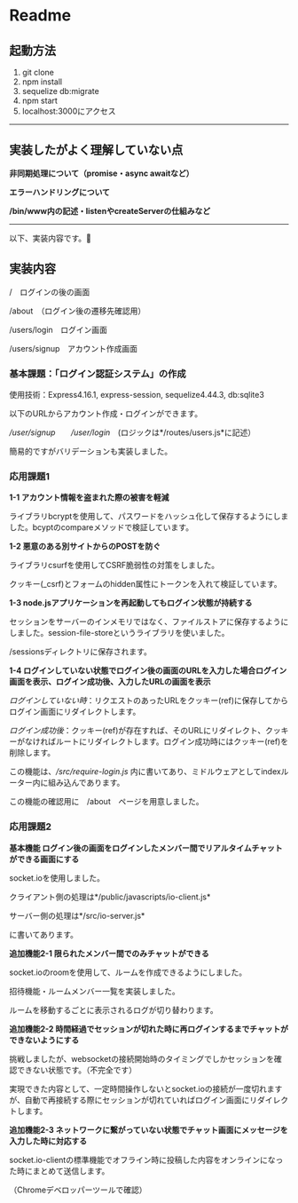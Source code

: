 # Readme

## 起動方法

1. git clone
2. npm install
3. sequelize db:migrate
4. npm start
5. localhost:3000にアクセス

****

## 実装したがよく理解していない点

**非同期処理について（promise・async awaitなど）**

**エラーハンドリングについて**

**/bin/www内の記述・listenやcreateServerの仕組みなど**

****

以下、実装内容です。

## 実装内容

/　ログインの後の画面

/about　（ログイン後の遷移先確認用）

/users/login　ログイン画面

/users/signup　アカウント作成画面

### 基本課題：「ログイン認証システム」の作成

使用技術：Express4.16.1, express-session, sequelize4.44.3, db:sqlite3

以下のURLからアカウント作成・ログインができます。

*/user/signup*　　*/user/login*　(ロジックは*/routes/users.js*に記述）

簡易的ですがバリデーションも実装しました。

### 応用課題1

**1-1 アカウント情報を盗まれた際の被害を軽減**

ライブラリbcryptを使用して、パスワードをハッシュ化して保存するようにしました。bcyptのcompareメソッドで検証しています。

**1-2 悪意のある別サイトからのPOSTを防ぐ**

ライブラリcsurfを使用してCSRF脆弱性の対策をしました。

クッキー(_csrf)とフォームのhidden属性にトークンを入れて検証しています。

**1-3 node.jsアプリケーションを再起動してもログイン状態が持続する**

セッションをサーバーのインメモリではなく、ファイルストアに保存するようにしました。session-file-storeというライブラリを使いました。

/sessionsディレクトリに保存されます。

**1-4 ログインしていない状態でログイン後の画面のURLを入力した場合ログイン画面を表示、ログイン成功後、入力したURLの画面を表示**

*ログインしていない時*：リクエストのあったURLをクッキー(ref)に保存してからログイン画面にリダイレクトします。

*ログイン成功後*：クッキー(ref)が存在すれば、そのURLにリダイレクト、クッキーがなければルートにリダイレクトします。ログイン成功時にはクッキー(ref)を削除します。

この機能は、*/src/require-login.js* 内に書いてあり、ミドルウェアとしてindexルーター内に組み込んであります。

この機能の確認用に　/about　ページを用意しました。

### 応用課題2

**基本機能 ログイン後の画面をログインしたメンバー間でリアルタイムチャットができる画面にする**

socket.ioを使用しました。

クライアント側の処理は*/public/javascripts/io-client.js*

サーバー側の処理は*/src/io-server.js*

に書いてあります。

**追加機能2-1 限られたメンバー間でのみチャットができる**

socket.ioのroomを使用して、ルームを作成できるようにしました。

招待機能・ルームメンバー一覧を実装しました。

ルームを移動するごとに表示されるログが切り替わります。

**追加機能2-2 時間経過でセッションが切れた時に再ログインするまでチャットができないようにする**

挑戦しましたが、websocketの接続開始時のタイミングでしかセッションを確認できない状態です。（不完全です）

実現できた内容として、一定時間操作しないとsocket.ioの接続が一度切れますが、自動で再接続する際にセッションが切れていればログイン画面にリダイレクトします。

**追加機能2-3 ネットワークに繋がっていない状態でチャット画面にメッセージを入力した時に対応する**

socket.io-clientの標準機能でオフライン時に投稿した内容をオンラインになった時にまとめて送信します。

（Chromeデベロッパーツールで確認）